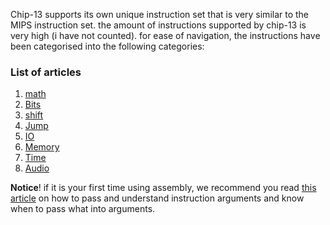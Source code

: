 ﻿Chip-13 supports its own unique instruction set that is very similar to the MIPS instruction set.
the amount of instructions supported by chip-13 is very high (i have not counted).
for ease of navigation, the instructions have been categorised into the following categories:

### List of articles
1. [math](math.md)
2. [Bits](Bits.md)
3. [shift](shift.md)
4. [Jump](Jump.md)
5. [IO](IO.md)
6. [Memory](Memory.md)
7. [Time](Time.md)
8. [Audio](Audio.md)

**Notice**! if it is your first time using assembly, we recommend you read [this article](Instruction%20arguments.md)
on how to pass and understand instruction arguments and know when to pass what into arguments.